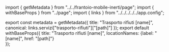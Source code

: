 import { getMetadata } from "../../frantoio-mobile-inerti/page";
import { withBaseProps } from "../page";
import { links } from "../../../../../app.config";

export const metadata = getMetadata({
  title: "Trasporto rifiuti [name]",
  canonical: links.servizi["trasporto-rifiuti"]["[path]"]
});
export default withBaseProps({ 
    title: "Trasporto rifiuti [name]", 
    locationNames: {label: "[name]", href: "[path]"}  
});